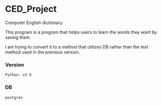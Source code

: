 # CED_Project
Computer English dictionary

This program is a program that helps users to learn the words they want by saving them.

I am trying to convert it to a method that utilizes DB rather than the text method used in the previous version.

### Version
```commandline
Python: v3.8
```

### DB
```commandline
postgres
```
